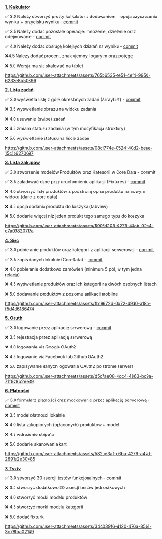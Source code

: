 [**1. Kalkulator**](Calculator/)

✅ 3.0 Należy stworzyć prosty kalkulator z dodawaniem + opcja czyszczenia
wyniku + przycisku wyniku - [commit](https://github.com/apetor56/ios/commit/0858ea4f5df48e8981e67efedff4124196c00173)

✅ 3.5 Należy dodać pozostałe operacje: mnożenie, dzielenie oraz
odejmowanie - [commit](https://github.com/apetor56/ios/commit/0858ea4f5df48e8981e67efedff4124196c00173)

✅ 4.0 Należy dodać obsługę kolejnych działań na wyniku - [commit](https://github.com/apetor56/ios/commit/0858ea4f5df48e8981e67efedff4124196c00173)

❌4.5 Należy dodać procent, znak ujemny, logarytm oraz potęgę

❌ 5.0 Wersja ma się skalować na tablet

https://github.com/user-attachments/assets/765b6535-fe51-4ef4-9950-6233e8b50396

[**2. Lista zadań**](TaskList/)

✅ 3.0 wyświetla listę z góry określonych zadań (ArrayList) - [commit](https://github.com/apetor56/ios/commit/da4aaacb056ca75fa0b69b2cdb50eca0d3b2908a)

❌ 3.5 wyswietlanie obrazu na widoku zadania

❌ 4.0 usuwanie (swipe) zadań

❌ 4.5 zmiana statusu zadania (w tym modyfikacja struktury)

❌ 5.0 wyświetlanie statusu na liście zadań

https://github.com/user-attachments/assets/08c1774e-0524-40d2-beae-15c1b6270697

[**3. Lista zakupów**](ShoppingList/)

✅ 3.0 stworzenie modelów Produktów oraz Kategorii w Core Data - [commit](https://github.com/apetor56/ios/commit/3dc3c3c77d8f4e682584b637adfbe6b0ea126bdd)

✅ 3.5 załadować dane przy uruchomieniu aplikacji (Fixtures) - [commit](https://github.com/apetor56/ios/commit/3dc3c3c77d8f4e682584b637adfbe6b0ea126bdd)

❌ 4.0 stworzyć listę produktów z podstroną opisu produktu na nowym widoku (dane z core data)

❌ 4.5 opcja dodania produktu do koszyka (tabview)

❌ 5.0 dodanie więcej niż jeden produkt tego samego typu do koszyka

https://github.com/user-attachments/assets/5997d208-0278-43ab-92c4-c7a098207f7a

[**4. Sieć**](/Network)

✅ 3.0 pobieranie produktów oraz kategorii z aplikacji serwerowej - [commit](https://github.com/apetor56/ios/commit/eb3930c05b7b7e1e347a759903ccd8bb8c764eab)

✅ 3.5 zapis danych lokalnie (CoreData) - [commit](https://github.com/apetor56/ios/commit/eb3930c05b7b7e1e347a759903ccd8bb8c764eab)

❌ 4.0 pobieranie dodatkowo zamówień (minimum 5 pól, w tym jedna relacja)

❌ 4.5 wyświetlanie produktów oraz ich kategorii na dwóch osobnych listach

❌ 5.0 dodawanie produktów z poziomu aplikacji mobilnej

https://github.com/user-attachments/assets/fb19672d-0b72-49d0-a18b-f5d4d6186474

[**5. Oauth**](/Oauth)

✅ 3.0 logowanie przez aplikację serwerową - [commit](https://github.com/apetor56/ios/commit/c1b9b46438c0af595d5b0871057aca9c29099a5c)

❌ 3.5 rejestracja przez aplikację serwerową

❌ 4.0 logowanie via Google OAuth2

❌ 4.5 logowanie via Facebook lub Github OAuth2

❌ 5.0 zapisywanie danych logowania OAuth2 po stronie serwera

https://github.com/user-attachments/assets/d5c7ae08-4cc4-4863-bc9a-71f928b2ee39

[**6. Płatności**](/Payments)

✅ 3.0 formularz płatności oraz mockowanie przez aplikację serwerową - [commit](https://github.com/apetor56/ios/commit/296fb1bfd6d95f42b8750c91fb1c33c10f29aaa0)

❌ 3.5 model płatności lokalnie

❌ 4.0 lista zakupionych (opłaconych) produktów + model

❌ 4.5 wdrożenie stripe'a

❌ 5.0 dodanie skanowania kart

https://github.com/user-attachments/assets/582be3af-d6ba-4276-a47d-2891e2e30485

[**7. Testy**](/Tests)

✅ 3.0 stworzyć 30 asercji testów funkcjonalnych - [commit](https://github.com/apetor56/ios/commit/c02557e3c576af4effb64fa21f6f492b44f358ec)

❌ 3.5 stworzyć dodatkowo 20 asercji testów jednostkowych

❌ 4.0 stworzyć mocki modelu produktów

❌ 4.5 stworzyć mocki modelu kategorii

❌ 5.0 dodać fixturki

https://github.com/user-attachments/assets/344039f6-d120-476a-85b1-3c78fba02149
